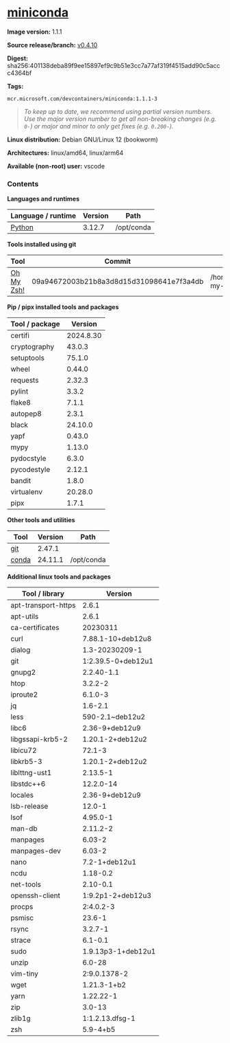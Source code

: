 # [miniconda](https://github.com/devcontainers/images/tree/main/src/miniconda)

**Image version:** 1.1.1

**Source release/branch:** [v0.4.10](https://github.com/devcontainers/images/tree/v0.4.10/src/miniconda)

**Digest:** sha256:401138deba89f9ee15897ef9c9b51e3cc7a77af319f4515add90c5accc4364bf

**Tags:**
```
mcr.microsoft.com/devcontainers/miniconda:1.1.1-3
```
> *To keep up to date, we recommend using partial version numbers. Use the major version number to get all non-breaking changes (e.g. `0-`) or major and minor to only get fixes (e.g. `0.200-`).*

**Linux distribution:** Debian GNU/Linux 12 (bookworm)

**Architectures:** linux/amd64, linux/arm64

**Available (non-root) user:** vscode

### Contents
**Languages and runtimes**

| Language / runtime | Version | Path |
|--------------------|---------|------|
| [Python](https://www.python.org/) | 3.12.7 | /opt/conda |

**Tools installed using git**

| Tool | Commit | Path |
|------|--------|------|
| [Oh My Zsh!](https://github.com/ohmyzsh/ohmyzsh) | 09a94672003b21b8a3d8d15d31098641e7f3a4db | /home/vscode/.oh-my-zsh |

**Pip / pipx installed tools and packages**

| Tool / package | Version |
|----------------|---------|
| certifi | 2024.8.30 |
| cryptography | 43.0.3 |
| setuptools | 75.1.0 |
| wheel | 0.44.0 |
| requests | 2.32.3 |
| pylint | 3.3.2 |
| flake8 | 7.1.1 |
| autopep8 | 2.3.1 |
| black | 24.10.0 |
| yapf | 0.43.0 |
| mypy | 1.13.0 |
| pydocstyle | 6.3.0 |
| pycodestyle | 2.12.1 |
| bandit | 1.8.0 |
| virtualenv | 20.28.0 |
| pipx | 1.7.1 |

**Other tools and utilities**

| Tool | Version | Path |
|------|---------|------|
| [git](https://github.com/git/git) | 2.47.1 | 
| [conda](https://github.com/conda/conda) | 24.11.1 | /opt/conda |

**Additional linux tools and packages**

| Tool / library | Version |
|----------------|---------|
| apt-transport-https | 2.6.1 |
| apt-utils | 2.6.1 |
| ca-certificates | 20230311 |
| curl | 7.88.1-10+deb12u8 |
| dialog | 1.3-20230209-1 |
| git | 1:2.39.5-0+deb12u1 |
| gnupg2 | 2.2.40-1.1 |
| htop | 3.2.2-2 |
| iproute2 | 6.1.0-3 |
| jq | 1.6-2.1 |
| less | 590-2.1~deb12u2 |
| libc6 | 2.36-9+deb12u9 |
| libgssapi-krb5-2 | 1.20.1-2+deb12u2 |
| libicu72 | 72.1-3 |
| libkrb5-3 | 1.20.1-2+deb12u2 |
| liblttng-ust1 | 2.13.5-1 |
| libstdc++6 | 12.2.0-14 |
| locales | 2.36-9+deb12u9 |
| lsb-release | 12.0-1 |
| lsof | 4.95.0-1 |
| man-db | 2.11.2-2 |
| manpages | 6.03-2 |
| manpages-dev | 6.03-2 |
| nano | 7.2-1+deb12u1 |
| ncdu | 1.18-0.2 |
| net-tools | 2.10-0.1 |
| openssh-client | 1:9.2p1-2+deb12u3 |
| procps | 2:4.0.2-3 |
| psmisc | 23.6-1 |
| rsync | 3.2.7-1 |
| strace | 6.1-0.1 |
| sudo | 1.9.13p3-1+deb12u1 |
| unzip | 6.0-28 |
| vim-tiny | 2:9.0.1378-2 |
| wget | 1.21.3-1+b2 |
| yarn | 1.22.22-1 |
| zip | 3.0-13 |
| zlib1g | 1:1.2.13.dfsg-1 |
| zsh | 5.9-4+b5 |

